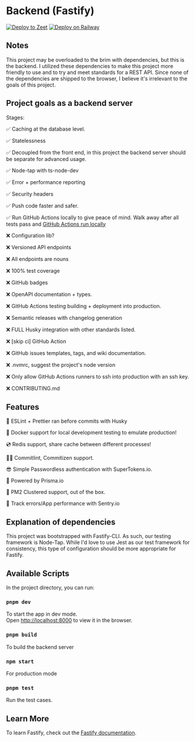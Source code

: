 # Backend (Fastify)

[![Deploy to Zeet](https://deploy.zeet.co/fastify.svg)](https://deploy.zeet.co/?url=https://github.com/BrycensRanch/Chatting-Platform) [![Deploy on Railway](https://railway.app/button.svg)](https://railway.app/new/template?template=https%3A%2F%2Fgithub.com%2FBrycensRanch%2FChatting-Platform&plugins=redis)

## Notes

This project may be overloaded to the brim with dependencies, but this is the backend. I utilized these dependencies to make this project more friendly to use and to try and meet standards for a REST API. Since none of the dependencies are shipped to the browser, I believe it's irrelevant to the goals of this project.

## Project goals as a backend server

Stages:

✅ Caching at the database level.

✅ Statelessness

✅ Decoupled from the front end, in this project the backend server should be separate for advanced usage.

✅ Node-tap with ts-node-dev

✅ Error + performance reporting

✅ Security headers

✅ Push code faster and safer.

✅ Run GitHub Actions locally to give peace of mind. Walk away after all tests pass and [GitHub Actions run locally](https://github.com/nektos/act)

❌ Configuration lib?

❌ Versioned API endpoints

❌ All endpoints are nouns

❌ 100% test coverage

❌ GitHub badges

❌ OpenAPI documentation + types.

❌ GitHub Actions testing building + deployment into production.

❌ Semantic releases with changelog generation

❌ FULL Husky integration with other standards listed.

❌ [skip ci] GitHub Action

❌ GitHub issues templates, tags, and wiki documentation.

❌ .nvmrc, suggest the project's node version

❌ Only allow GitHub Actions runners to ssh into production with an ssh key.

❌ CONTRIBUTING.md

## Features

👀 ESLint + Prettier ran before commits with Husky

🐳 Docker support for local development testing to emulate production!

💿 Redis support, share cache between different processes!

🏄‍♂️ Commitlint, Commitizen support.

😎 Simple Passwordless authentication with SuperTokens.io.

🔮 Powered by Prisma.io

👾 PM2 Clustered support, out of the box.

🌋 Track errors/App performance with Sentry.io

## Explanation of dependencies

This project was bootstrapped with Fastify-CLI. As such, our testing framework is Node-Tap. While I'd love to use Jest as our test framework for consistency, this type of configuration should be more appropriate for Fastify.

## Available Scripts

In the project directory, you can run:

### `pnpm dev`

To start the app in dev mode.\
Open [http://localhost:8000](http://localhost:8000) to view it in the browser.

### `pnpm build`

To build the backend server

### `npm start`

For production mode

### `pnpm test`

Run the test cases.

## Learn More

To learn Fastify, check out the [Fastify documentation](https://www.fastify.io/docs/latest/).
